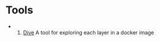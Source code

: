 # Tools

* 1. [Dive](#https://github.com/wagoodman/dive) A tool for exploring each layer in a docker image
